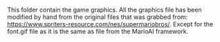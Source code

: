 This folder contain the game graphics. All the graphics file has been modified by hand from the original files that was grabbed from: https://www.spriters-resource.com/nes/supermariobros/. Except for the font.gif file as it is the same as file from the MarioAI framework.